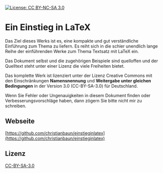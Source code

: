 [![License: CC BY-NC-SA 3.0](https://img.shields.io/badge/License-CC%20BY--NC--SA%204.0-lightgrey.svg)](https://creativecommons.org/licenses/by-nc-sa/3.0/)

# Ein Einstieg in LaTeX

Das Ziel dieses Werks ist es, eine kompakte und gut verständliche Einführung zum Thema zu liefern. 
Es reiht sich in die schier unendlich lange Reihe der einführenden Werke zum Thema Textsatz mit LaTeX ein. 

Das Dokument selbst und die zugehörigen Beispiele sind quelloffen und der Quelltext steht unter einer Lizenz die viele Freiheiten bietet.

Das komplette Werk ist lizenziert unter der Lizenz Creative Commons mit den Einschränkungen **Namensnennung** und **Weitergabe unter gleichen Bedingungen** in der Version 3.0 (CC-BY-SA-3.0) für Deutschland.

Wenn Sie Fehler oder Ungenauigkeiten in diesem Dokument finden oder Verbesserungsvorschläge haben, dann zögern Sie bitte nicht mir zu schreiben. 

## Webseite

[https://github.com/christianbaun/einstieginlatex](https://github.com/christianbaun/einstieginlatex)

## Lizenz

[CC-BY-SA-3.0](https://creativecommons.org/licenses/by-sa/3.0/de/)

